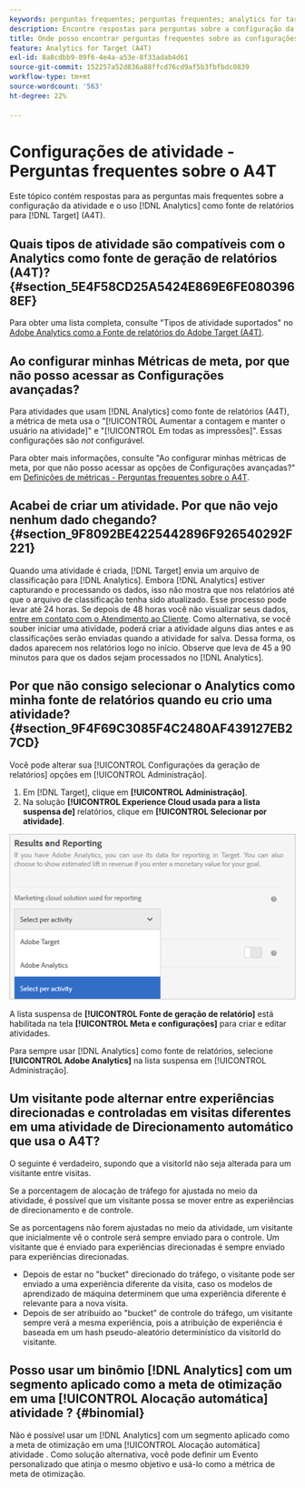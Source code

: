 ```yaml
---
keywords: perguntas frequentes; perguntas frequentes; analytics for target; a4T; configuração de atividades
description: Encontre respostas para perguntas sobre a configuração da atividade ao usar o Analytics para [!DNL Target] (A4T). O A4T permite usar os relatórios do Analytics para [!DNL Target] atividades.
title: Onde posso encontrar perguntas frequentes sobre as configurações de atividade com o A4T?
feature: Analytics for Target (A4T)
exl-id: 8a8cdbb9-89f6-4e4a-a53e-8f33adab4d61
source-git-commit: 152257a52d836a88ffcd76cd9af5b3fbfbdc0839
workflow-type: tm+mt
source-wordcount: '563'
ht-degree: 22%

---
```


# Configurações de atividade - Perguntas frequentes sobre o A4T

Este tópico contém respostas para as perguntas mais frequentes sobre a configuração da atividade e o uso [!DNL Analytics] como fonte de relatórios para [!DNL Target] (A4T).

## Quais tipos de atividade são compatíveis com o Analytics como fonte de geração de relatórios (A4T)? {#section_5E4F58CD25A5424E869E6FE0803968EF}

Para obter uma lista completa, consulte &quot;Tipos de atividade suportados&quot; no [Adobe Analytics como a Fonte de relatórios do Adobe Target (A4T)](/help/main/c-integrating-target-with-mac/a4t/a4t.md#concept_7540C8C04259434AB6EE33B09F47A1DE).

## Ao configurar minhas Métricas de meta, por que não posso acessar as Configurações avançadas?

Para atividades que usam [!DNL Analytics] como fonte de relatórios (A4T), a métrica de meta usa o &quot;[!UICONTROL Aumentar a contagem e manter o usuário na atividade]&quot; e &quot;[!UICONTROL Em todas as impressões]&quot;. Essas configurações são *not* configurável.

Para obter mais informações, consulte &quot;Ao configurar minhas métricas de meta, por que não posso acessar as opções de Configurações avançadas?&quot; em [Definições de métricas - Perguntas frequentes sobre o A4T](/help/main/c-integrating-target-with-mac/a4t/r-a4t-faq/a4t-faq-metric-definition.md).

## Acabei de criar um atividade. Por que não vejo nenhum dado chegando?  {#section_9F8092BE4225442896F926540292F221}

Quando uma atividade é criada, [!DNL Target] envia um arquivo de classificação para [!DNL Analytics]. Embora [!DNL Analytics] estiver capturando e processando os dados, isso não mostra que nos relatórios até que o arquivo de classificação tenha sido atualizado. Esse processo pode levar até 24 horas. Se depois de 48 horas você não visualizar seus dados, [entre em contato com o Atendimento ao Cliente](/help/main/cmp-resources-and-contact-information.md#reference_ACA3391A00EF467B87930A450050077C). Como alternativa, se você souber iniciar uma atividade, poderá criar a atividade alguns dias antes e as classificações serão enviadas quando a atividade for salva. Dessa forma, os dados aparecem nos relatórios logo no início. Observe que leva de 45 a 90 minutos para que os dados sejam processados no [!DNL Analytics].

## Por que não consigo selecionar o Analytics como minha fonte de relatórios quando eu crio uma atividade? {#section_9F4F69C3085F4C2480AF439127EB27CD}

Você pode alterar sua [!UICONTROL Configurações da geração de relatórios] opções em [!UICONTROL Administração].

1. Em [!DNL Target], clique em **[!UICONTROL Administração]**.
1. Na solução **[!UICONTROL Experience Cloud usada para a lista suspensa de]** relatórios, clique em **[!UICONTROL Selecionar por atividade]**.

![](assets/select-per-activity.png)

A lista suspensa de **[!UICONTROL Fonte de geração de relatório]** está habilitada na tela **[!UICONTROL Meta e configurações]** para criar e editar atividades.

Para sempre usar [!DNL Analytics] como fonte de relatórios, selecione **[!UICONTROL Adobe Analytics]** na lista suspensa em [!UICONTROL Administração].

## Um visitante pode alternar entre experiências direcionadas e controladas em visitas diferentes em uma atividade de Direcionamento automático que usa o A4T?

O seguinte é verdadeiro, supondo que a visitorId não seja alterada para um visitante entre visitas.

Se a porcentagem de alocação de tráfego for ajustada no meio da atividade, é possível que um visitante possa se mover entre as experiências de direcionamento e de controle.

Se as porcentagens não forem ajustadas no meio da atividade, um visitante que inicialmente vê o controle será sempre enviado para o controle. Um visitante que é enviado para experiências direcionadas é sempre enviado para experiências direcionadas.

* Depois de estar no &quot;bucket&quot; direcionado do tráfego, o visitante pode ser enviado a uma experiência diferente da visita, caso os modelos de aprendizado de máquina determinem que uma experiência diferente é relevante para a nova visita.
* Depois de ser atribuído ao &quot;bucket&quot; de controle do tráfego, um visitante sempre verá a mesma experiência, pois a atribuição de experiência é baseada em um hash pseudo-aleatório determinístico da visitorId do visitante.


## Posso usar um binômio [!DNL Analytics] com um segmento aplicado como a meta de otimização em uma [!UICONTROL Alocação automática] atividade ? {#binomial}

Não é possível usar um [!DNL Analytics] com um segmento aplicado como a meta de otimização em uma [!UICONTROL Alocação automática] atividade . Como solução alternativa, você pode definir um Evento personalizado que atinja o mesmo objetivo e usá-lo como a métrica de meta de otimização.